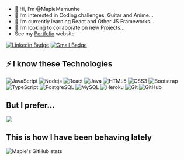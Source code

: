 - 👋 Hi, I’m @MapieMamunhe
- 👀 I’m interested in Coding challenges, Guitar and Anime...
- 🌱 I’m currently learning React and Other JS Frameworks...
- 💞️ I’m looking to collaborate on new Projects...
- See my [Portfolio](https://my-portfolio-mapiemamunhe.vercel.app/) website


[![Linkedin Badge](https://img.shields.io/badge/-MapieMamunhe-blue?style=flat-square&logo=Linkedin&logoColor=white&link=https://www.linkedin.com/in/Mamunhe/)](https://www.linkedin.com/in/Mamunhe/)
[![Gmail Badge](https://img.shields.io/badge/-mmamunhe@gmail.com-c14438?style=flat-square&logo=Gmail&logoColor=white&link=mailto:mmamunhe@gmail.com)](mailto:mmamunhe@gmail.com)


## ⚡ I know these Technologies

![JavaScript](https://img.shields.io/badge/-JavaScript-black?style=flat-square&logo=javascript)
![Nodejs](https://img.shields.io/badge/-Nodejs-black?style=flat-square&logo=Node.js)
![React](https://img.shields.io/badge/-React-black?style=flat-square&logo=react)
![Java](https://img.shields.io/badge/-java-E34A86?style=flat-square&logo=java)
![HTML5](https://img.shields.io/badge/-HTML5-E34F26?style=flat-square&logo=html5&logoColor=white)
![CSS3](https://img.shields.io/badge/-CSS3-1572B6?style=flat-square&logo=css3)
![Bootstrap](https://img.shields.io/badge/-Bootstrap-563D7C?style=flat-square&logo=bootstrap)
![TypeScript](https://img.shields.io/badge/-TypeScript-007ACC?style=flat-square&logo=typescript)
![PostgreSQL](https://img.shields.io/badge/-PostgreSQL-336791?style=flat-square&logo=postgresql)
![MySQL](https://img.shields.io/badge/-MySQL-black?style=flat-square&logo=mysql)
![Heroku](https://img.shields.io/badge/-Heroku-430098?style=flat-square&logo=heroku)
![Git](https://img.shields.io/badge/-Git-black?style=flat-square&logo=git)
![GitHub](https://img.shields.io/badge/-GitHub-181717?style=flat-square&logo=github)
<!---
MapieMamunhe/MapieMamunhe is a ✨ special ✨ repository because its `README.md` (this file) appears on your GitHub profile.
You can click the Preview link to take a look at your changes.
--->

## But I prefer...
[![](https://github-readme-stats.vercel.app/api/top-langs/?username=MapieMamunhe&layout=compact&langs_count=8&theme=radical)](https://github.com/MapieMamunhe/github-readme-stats)

## This is how I have been behaving lately
![Mapie's GitHub stats](https://github-readme-stats.vercel.app/api?username=MapieMamunhe&show_icons=true&theme=radical)
